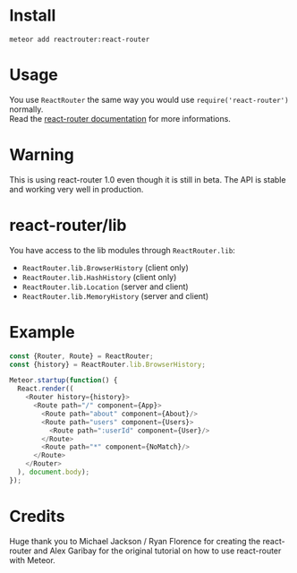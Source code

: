 # Install
`meteor add reactrouter:react-router`

# Usage
You use `ReactRouter` the same way you would use `require('react-router')` normally.<br />
Read the [react-router documentation](http://rackt.github.io/react-router/tags/v1.0.0-beta3.html) for more informations.

# Warning
This is using react-router 1.0 even though it is still in beta. The API is stable and working very well in production.

# react-router/lib
You have access to the lib modules through `ReactRouter.lib`:

 - `ReactRouter.lib.BrowserHistory` (client only)
 - `ReactRouter.lib.HashHistory` (client only)
 - `ReactRouter.lib.Location` (server and client)
 - `ReactRouter.lib.MemoryHistory` (server and client)

# Example
```javascript
const {Router, Route} = ReactRouter;
const {history} = ReactRouter.lib.BrowserHistory;

Meteor.startup(function() {
  React.render((
    <Router history={history}>
      <Route path="/" component={App}>
        <Route path="about" component={About}/>
        <Route path="users" component={Users}>
          <Route path=":userId" component={User}/>
        </Route>
        <Route path="*" component={NoMatch}/>
      </Route>
    </Router>
  ), document.body);
});
```

# Credits
Huge thank you to Michael Jackson / Ryan Florence for creating the react-router and Alex Garibay for the original tutorial on how to use react-router with Meteor.
